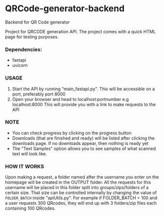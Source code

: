 # QRCode-generator-backend
Backend for QR Code generator

Project for QRCODE generation API. The project comes with a quick HTML page for testing purposes.

### Dependencies:
- fastapi
- uvicorn

### USAGE
1. Start the API by running "main_fastapi.py".
 This will be accessible on a port, preferably port 8000
2. Open your browser and head to localhost:portnumber e.g localhost:8000
  This will provide you with a link to make requests to the API

### NOTE
- You can check progress by clicking on the progress button
- Downloads (that are finished and ready) will be listed after clicking the downloads page.
  If no downloads appear, then nothing is ready yet
- The "Text Samples" option allows you to see samples of what scanned text will look like.

### HOW IT WORKS
Upon making a request, a folder named after the username you enter on the homepage will be created in the OUTPUT folder.
All the requests for this username will be placed in this folder split into groups/zips/folders of a certain size.
That size can be controlled internally by changing the value of `FOLDER_BATCH` inside "apiUtils.py".
For example if FOLDER_BATCH = 100 and a user requests 300 QRcodes, they will end up with 3 folders/zip files each containing 100 QRcodes.
